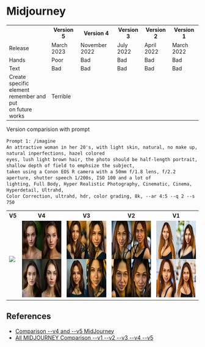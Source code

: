 # Midjourney

<table>
<tr>
<th></th>
<th>Version 5</th>
<th>Version 4</th>
<th>Version 3</th>
<th>Version 2</th>
<th>Version 1</th>
</tr>
<tr>
<td>Release</td>
<td>March 2023</td>
<td>November 2022</td>
<td>July 2022</td>
<td>April 2022</td>
<td>March 2022</td>
</tr>
<tr>
<td>Hands</td>
<td>Poor</td>
<td>Bad</td>
<td>Bad</td>
<td>Bad</td>
<td>Bad</td>
</tr>
<tr>
<td>Text</td>
<td>Bad</td>
<td>Bad</td>
<td>Bad</td>
<td>Bad</td>
<td>Bad</td>
</tr>
<tr>
<td>Create specific element<br/>remember and put<br/>on future works</td>
<td>Terrible</td>
<td></td>
<td></td>
<td></td>
<td></td>
</tr>
<tr>

</tr>
</table>

Version comparision with prompt

```
Prompt 1: /imagine
An attractive woman in her 20's, with light skin, natural, no make up, natural inperfections, hazel colored 
eyes, lush light brown hair, the photo should be half-length portrait, shallow depth of field to emphsize the subject, 
taken using a Conon EOS R camera with a 50mm f/1.8 lens, f/2.2 aperture, shutter speech 1/200s, ISO 100 and a lot of 
lighting, Full Body, Hyper Realistic Photography, Cinematic, Cinema, Hyperdetail, Ultrahd,
Color Correction, ultrahd, hdr, color grading, 8k, --ar 4:5 --q 2 --s 750
```

<table>
<th><center>V5</center></th>
<th><center>V4</center></th>
<th><center>V3</center></th>
<th><center>V2</center></th>
<th><center>V1</center></th>
</tr>
<tr>
<td><img src="mid_v5_p1.png" height="200"/></td>
<td><img src="mid_v4_p1.png" height="200"/></td>
<td><img src="mid_v3_p1.png" height="200"/></td>
<td><img src="mid_v2_p1.png" height="200"/></td>
<td><img src="mid_v1_p1.webp" height="200"/></td>
</tr>
</table>

## References

* [Comparison --v4 and --v5 MidJourney](https://www.youtube.com/watch?v=laZX2JBxSas&ab_channel=ITrepeat)
* [All MIDJOURNEY Comparison --v1 --v2 --v3 --v4 --v5](https://www.youtube.com/watch?v=y_GGw4dglVU&ab_channel=ITrepeat)
